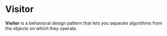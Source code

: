 Visitor
===================

**Visitor** is a behavioral design pattern that lets you separate algorithms from the objects on which they operate.
